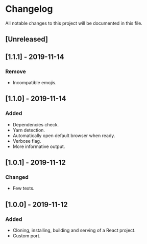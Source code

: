 # Changelog
All notable changes to this project will be documented in this file.

## [Unreleased]

## [1.1.1] - 2019-11-14
### Remove
- Incompatible emojis.

## [1.1.0] - 2019-11-14
### Added
- Dependencies check.
- Yarn detection.
- Automatically open default browser when ready.
- Verbose flag.
- More informative output.

## [1.0.1] - 2019-11-12
### Changed
- Few texts.

## [1.0.0] - 2019-11-12
### Added
- Cloning, installing, building and serving of a React project.
- Custom port.
